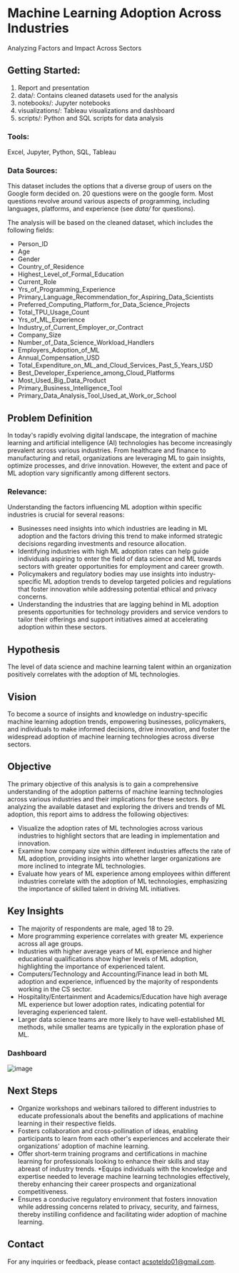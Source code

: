 # Machine Learning Adoption Across Industries
Analyzing Factors and Impact Across Sectors

## Getting Started: 
1. Report and presentation
2. data/: Contains cleaned datasets used for the analysis
3. notebooks/: Jupyter notebooks
4. visualizations/: Tableau visualizations and dashboard
5. scripts/: Python and SQL scripts for data analysis

### Tools:
Excel, Jupyter, Python, SQL, Tableau

### Data Sources:
This dataset includes the options that a diverse group of users on the Google form decided on. 20 questions were on the google form. Most questions revolve around various aspects of programming, including languages, platforms, and experience (see _data/_ for questions).

The analysis will be based on the cleaned dataset, which includes the following fields:
* Person_ID
* Age
* Gender
* Country_of_Residence
* Highest_Level_of_Formal_Education
* Current_Role
* Yrs_of_Programming_Experience
* Primary_Language_Recommendation_for_Aspiring_Data_Scientists
* Preferred_Computing_Platform_for_Data_Science_Projects
* Total_TPU_Usage_Count
* Yrs_of_ML_Experience
* Industry_of_Current_Employer_or_Contract
* Company_Size
* Number_of_Data_Science_Workload_Handlers
* Employers_Adoption_of_ML
* Annual_Compensation_USD
* Total_Expenditure_on_ML_and_Cloud_Services_Past_5_Years_USD
* Best_Developer_Experience_among_Cloud_Platforms
* Most_Used_Big_Data_Product
* Primary_Business_Intelligence_Tool
* Primary_Data_Analysis_Tool_Used_at_Work_or_School

## Problem Definition
In today's rapidly evolving digital landscape, the integration of machine learning and artificial intelligence (AI) technologies has become increasingly prevalent across various industries. From healthcare and finance to manufacturing and retail, organizations are leveraging ML to gain insights, optimize processes, and drive innovation. However, the extent and pace of ML adoption vary significantly among different sectors.

### Relevance:
Understanding the factors influencing ML adoption within specific industries is crucial for several reasons:
* Businesses need insights into which industries are leading in ML adoption and the factors driving this trend to make informed strategic decisions regarding investments and resource allocation.
* Identifying industries with high ML adoption rates can help guide individuals aspiring to enter the field of data science and ML towards sectors with greater opportunities for employment and career growth.
* Policymakers and regulatory bodies may use insights into industry-specific ML adoption trends to develop targeted policies and regulations that foster innovation while addressing potential ethical and privacy concerns.
* Understanding the industries that are lagging behind in ML adoption presents opportunities for technology providers and service vendors to tailor their offerings and support initiatives aimed at accelerating adoption within these sectors.

## Hypothesis
The level of data science and machine learning talent within an organization positively correlates with the adoption of ML technologies.

## Vision
To become a source of insights and knowledge on industry-specific machine learning adoption trends, empowering businesses, policymakers, and individuals to make informed decisions, drive innovation, and foster the widespread adoption of machine learning technologies across diverse sectors.

## Objective
The primary objective of this analysis is to gain a comprehensive understanding of the adoption patterns of machine learning technologies across various industries and their implications for these sectors. By analyzing the available dataset and exploring the drivers and trends of ML adoption, this report aims to address the following objectives:
* Visualize the adoption rates of ML technologies across various industries to highlight sectors that are leading in implementation and innovation.
* Examine how company size within different industries affects the rate of ML adoption, providing insights into whether larger organizations are more inclined to integrate ML technologies.
* Evaluate how years of ML experience among employees within different industries correlate with the adoption of ML technologies, emphasizing the importance of skilled talent in driving ML initiatives.

## Key Insights
* The majority of respondents are male, aged 18 to 29.
* More programming experience correlates with greater ML experience across all age groups.
* Industries with higher average years of ML experience and higher educational qualifications show higher levels of ML adoption, highlighting the importance of experienced talent.
* Computers/Technology and Accounting/Finance lead in both ML adoption and experience, influenced by the majority of respondents working in the CS sector.
* Hospitality/Entertainment and Academics/Education have high average ML experience but lower adoption rates, indicating potential for leveraging experienced talent.
* Larger data science teams are more likely to have well-established ML methods, while smaller teams are typically in the exploration phase of ML.

### Dashboard
![image](https://github.com/acsoteldo/Machine-Learning-Adoption-Across-Industries/assets/76544489/a5f8da18-98a8-490f-9fee-7e0dbdc8aece)

## Next Steps
* Organize workshops and webinars tailored to different industries to educate professionals about the benefits and applications of machine learning in their respective fields.
* Fosters collaboration and cross-pollination of ideas, enabling participants to learn from each other's experiences and accelerate their organizations' adoption of machine learning.
* Offer short-term training programs and certifications in machine learning for professionals looking to enhance their skills and stay abreast of industry trends.
*Equips individuals with the knowledge and expertise needed to leverage machine learning technologies effectively, thereby enhancing their career prospects and organizational competitiveness.
* Ensures a conducive regulatory environment that fosters innovation while addressing concerns related to privacy, security, and fairness, thereby instilling confidence and facilitating wider adoption of machine learning.

## Contact
For any inquiries or feedback, please contact acsoteldo01@gmail.com.
